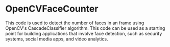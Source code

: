 # OpenCVFaceCounter
This code is used to detect the number of faces in an frame using OpenCV's CascadeClassifier algorithm. This code can be used as a starting point for building applications that involve face detection, such as security systems, social media apps, and video analytics.
